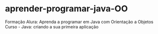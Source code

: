 # aprender-programar-java-OO
Formação Alura: Aprenda a programar em Java com Orientação a Objetos
Curso - Java: criando a sua primeira aplicação
